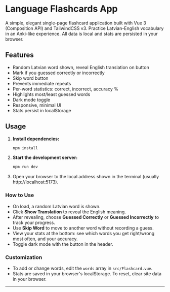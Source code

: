 # Language Flashcards App

A simple, elegant single-page flashcard application built with Vue 3 (Composition API) and TailwindCSS v3. Practice Latvian-English vocabulary in an Anki-like experience. All data is local and stats are persisted in your browser.

## Features

-   Random Latvian word shown, reveal English translation on button
-   Mark if you guessed correctly or incorrectly
-   Skip word button
-   Prevents immediate repeats
-   Per-word statistics: correct, incorrect, accuracy %
-   Highlights most/least guessed words
-   Dark mode toggle
-   Responsive, minimal UI
-   Stats persist in localStorage

## Usage

1. **Install dependencies:**
    ```sh
    npm install
    ```
2. **Start the development server:**
    ```sh
    npm run dev
    ```
3. Open your browser to the local address shown in the terminal (usually http://localhost:5173).

### How to Use

-   On load, a random Latvian word is shown.
-   Click **Show Translation** to reveal the English meaning.
-   After revealing, choose **Guessed Correctly** or **Guessed Incorrectly** to track your progress.
-   Use **Skip Word** to move to another word without recording a guess.
-   View your stats at the bottom: see which words you get right/wrong most often, and your accuracy.
-   Toggle dark mode with the button in the header.

### Customization

-   To add or change words, edit the `words` array in `src/Flashcard.vue`.
-   Stats are saved in your browser's localStorage. To reset, clear site data in your browser.

---
